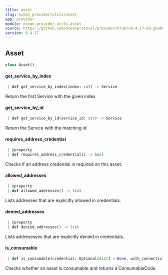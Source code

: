 ```yaml
---
title: asset
slug: ocean_provider/utils/asset
app: provider
module: ocean_provider.utils.asset
source: https://github.com/oceanprotocol/provider/blob/v0.4.17-69-g5a60369/ocean_provider/utils/asset.py
version: 0.4.17
---
```

## Asset

```python
class Asset()
```

#### get\_service\_by\_index

```python
 | def get_service_by_index(index: int) -> Service
```

Return the first Service with the given index

#### get\_service\_by\_id

```python
 | def get_service_by_id(service_id: str) -> Service
```

Return the Service with the matching id

#### requires\_address\_credential

```python
 | @property
 | def requires_address_credential() -> bool
```

Checks if an address credential is required on this asset.

#### allowed\_addresses

```python
 | @property
 | def allowed_addresses() -> list
```

Lists addresses that are explicitly allowed in credentials.

#### denied\_addresses

```python
 | @property
 | def denied_addresses() -> list
```

Lists addresesses that are explicitly denied in credentials.

#### is\_consumable

```python
 | def is_consumable(credential: Optional[dict] = None, with_connectivity_check: bool = True, provider_uri: Optional[str] = None) -> ConsumableCodes
```

Checks whether an asset is consumable and returns a ConsumableCode.

